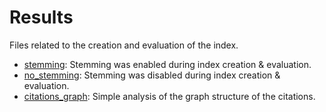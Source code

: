 # Results

Files related to the creation and evaluation of the index.

* [stemming](stemming/): Stemming was enabled during index creation & evaluation.
* [no_stemming](no_stemming/): Stemming was disabled during index creation & evaluation.
* [citations_graph](citations_graph/): Simple analysis of the graph structure of the citations.
